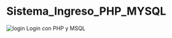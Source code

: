 # Sistema_Ingreso_PHP_MYSQL
![login](https://github.com/johanalopezsuarez/Sistema_Ingreso_PHP_MYSQL.git/doc/login.png)
Login con PHP y MSQL


